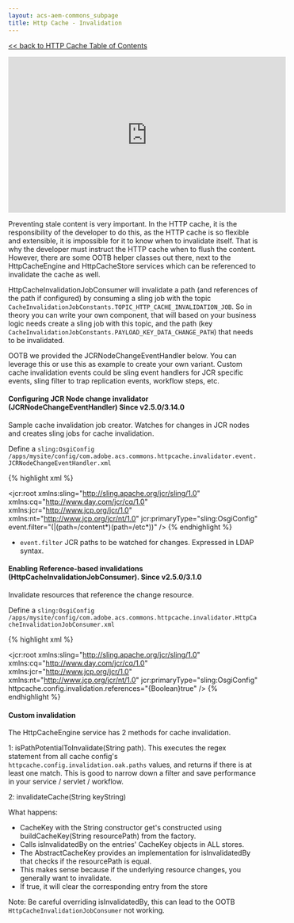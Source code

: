 ```yaml
---
layout: acs-aem-commons_subpage
title: Http Cache - Invalidation
---
```


[<< back to HTTP Cache Table of Contents](../index.html)

<iframe width="560" height="315" src="https://www.youtube.com/embed/DC1-DGY-uk4" frameborder="0" allow="accelerometer; autoplay; encrypted-media; gyroscope; picture-in-picture" allowfullscreen></iframe>

Preventing stale content is very important. In the HTTP cache, it is the responsibility of the developer to do this, as the HTTP cache is so flexible and extensible, it is impossible for it to know when to invalidate itself. That is why the developer must instruct the HTTP cache when to flush the content.
However, there are some OOTB helper classes out there, next to the HttpCacheEngine and HttpCacheStore services which can be referenced to invalidate the cache as well.

HttpCacheInvalidationJobConsumer will invalidate a path (and references  of the path if configured) by consuming a sling job with the topic `CacheInvalidationJobConstants.TOPIC_HTTP_CACHE_INVALIDATION_JOB`. 
So in theory you can write your own component, that will based on your business logic needs create a sling job with this topic, and the path (key `CacheInvalidationJobConstants.PAYLOAD_KEY_DATA_CHANGE_PATH`) that needs to be invalidated.

OOTB we provided the JCRNodeChangeEventHandler below. You can leverage this or use this as example to create your own variant.
Custom cache invalidation events could be sling event handlers for JCR specific events, sling filter to trap replication events, workflow steps, etc. 

#### Configuring JCR Node change invalidator (JCRNodeChangeEventHandler) Since v2.5.0/3.14.0

Sample cache invalidation job creator. Watches for changes in JCR nodes and creates sling jobs for cache invalidation.  

Define a `sling:OsgiConfig` `/apps/mysite/config/com.adobe.acs.commons.httpcache.invalidator.event.JCRNodeChangeEventHandler.xml`

{% highlight xml %}
<?xml version="1.0" encoding="UTF-8"?>
<jcr:root xmlns:sling="http://sling.apache.org/jcr/sling/1.0" xmlns:cq="http://www.day.com/jcr/cq/1.0"
    xmlns:jcr="http://www.jcp.org/jcr/1.0" xmlns:nt="http://www.jcp.org/jcr/nt/1.0"
    jcr:primaryType="sling:OsgiConfig"
    event.filter="(|(path=/content*)(path=/etc*))"
 />
{% endhighlight %}

- `event.filter` JCR paths to be watched for changes. Expressed in LDAP syntax.

#### Enabling Reference-based invalidations (HttpCacheInvalidationJobConsumer). Since v2.5.0/3.1.0

Invalidate resources that reference the change resource.

Define a `sling:OsgiConfig` `/apps/mysite/config/com.adobe.acs.commons.httpcache.invalidator.HttpCacheInvalidationJobConsumer.xml`

{% highlight xml %}
<?xml version="1.0" encoding="UTF-8"?>
<jcr:root xmlns:sling="http://sling.apache.org/jcr/sling/1.0" xmlns:cq="http://www.day.com/jcr/cq/1.0"
    xmlns:jcr="http://www.jcp.org/jcr/1.0" xmlns:nt="http://www.jcp.org/jcr/nt/1.0"
    jcr:primaryType="sling:OsgiConfig" httpcache.config.invalidation.references="{Boolean}true" />
{% endhighlight %}

#### Custom invalidation

The HttpCacheEngine service has 2 methods for cache invalidation.

1: isPathPotentialToInvalidate(String path).
This executes the regex statement from all cache config's `httpcache.config.invalidation.oak.paths` values, and returns if there is at least one match.
This is good to narrow down a filter and save performance in your service / servlet / workflow.

2: invalidateCache(String keyString) 

What happens:

* CacheKey with the String constructor get's constructed using buildCacheKey(String resourcePath) from the factory.
* Calls isInvalidatedBy on the entries' CacheKey objects in ALL stores.
* The AbstractCacheKey provides an implementation for isInvalidatedBy that checks if the resourcePath is equal. 
* This makes sense because if the underlying resource changes, you generally want to invalidate.
* If true, it will clear the corresponding entry from the store

Note: Be careful overriding isInvalidatedBy, this can lead to the OOTB `HttpCacheInvalidationJobConsumer` not working.

